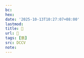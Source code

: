 ```yaml
---
bc:
hex:
date: '2025-10-13T10:27:07+08:00'
lastmod:
title: 􂺚
url: 􂺚
tags: [氈]
src: DCCV
note:
---
```

